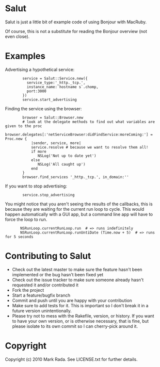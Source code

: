 Salut
=====

Salut is just a little bit of example code of using Bonjour with MacRuby.

Of course, this is not a substitute for reading the Bonjour overview (not even close).


Examples
========

Advertising a hypothetical service:

            service = Salut::Service.new({
              service_type:'_http._tcp.',
              instance_name:`hostname s`.chomp,
              port:3000
            })
            service.start_advertising

Finding the service using the browser:

            browser = Salut::Browser.new
            # look at the delegate methods to find out what variables are given to the proc
            browser.delegates[:'netServiceBrowser:didFindService:moreComing:'] = Proc.new {
                |sender, service, more|
                service.resolve # because we want to resolve them all!
                if more
                   NSLog('Not up to date yet')
                else
                   NSLog('All caught up')
                end
            }
            browser.find_services '_http._tcp.', in_domain:''

If you want to stop advertising:

            service.stop_advertising

You might notice that you aren't seeing the results of the callbacks, this is because
they are waiting for the current run loop to cycle. This would happen automatically with
a GUI app, but a command line app will have to force the loop to run.

           NSRunLoop.currentRunLoop.run  # => runs indefinitely
           NSRunLoop.currentRunLoop.runUntiDate (Time.now + 5)  # => runs for 5 seconds

Contributing to Salut
=====================

* Check out the latest master to make sure the feature hasn't been implemented or the bug hasn't been fixed yet
* Check out the issue tracker to make sure someone already hasn't requested it and/or contributed it
* Fork the project
* Start a feature/bugfix branch
* Commit and push until you are happy with your contribution
* Make sure to add tests for it. This is important so I don't break it in a future version unintentionally.
* Please try not to mess with the Rakefile, version, or history. If you want to have your own version, or is otherwise necessary, that is fine, but please isolate to its own commit so I can cherry-pick around it.

Copyright
=========

Copyright (c) 2010 Mark Rada. See LICENSE.txt for
further details.

